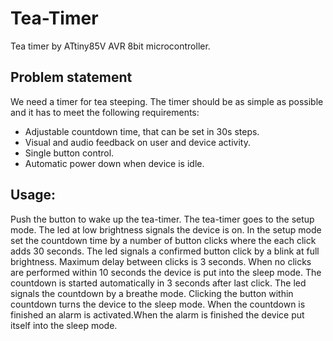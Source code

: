 # Tea-Timer
Tea timer by ATtiny85V AVR 8bit microcontroller.

## Problem statement
We need a timer for tea steeping. 
The timer should be as simple as possible and it has to meet the following requirements:
* Adjustable countdown time, that can be set in 30s steps.
* Visual and audio feedback on user and device activity.
* Single button control.
* Automatic power down when device is idle.

## Usage:
Push the button to wake up the tea-timer. The tea-timer goes to the setup mode.
The led at low brightness signals the device is on.
In the setup mode set the countdown time by a number of button clicks where the each click adds 30 seconds.
The led signals a confirmed button click by a blink at full brightness.
Maximum delay between clicks is 3 seconds. When no clicks are performed within 10 seconds the device is put into the sleep mode.
The countdown is started automatically in 3 seconds after last click.
The led signals the countdown by a breathe mode. Clicking the button within countdown turns the device to the sleep mode.
When the countdown is finished an alarm is activated.When the alarm is finished the device put itself into the sleep mode.


